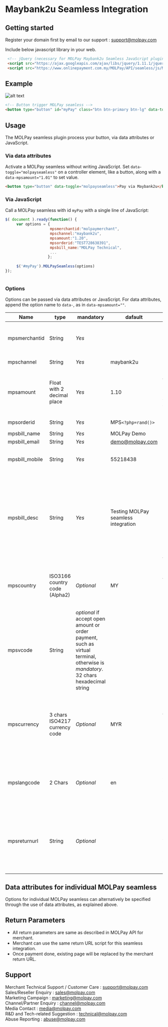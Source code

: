 Maybank2u Seamless Integration
==============================


Getting started
---------------

Register your domain first by email to our support : support@molpay.com 

Include below javascript library in your web.

```html
 <!-- jQuery (necessary for MOLPay Maybank2u Seamless JavaScript plugins) -->
 <script src="https://ajax.googleapis.com/ajax/libs/jquery/1.11.1/jquery.min.js"></script>
 <script src="https://www.onlinepayment.com.my/MOLPay/API/seamless/js/MOLPay_seamless.deco.js"></script> 
```

Example
---------

![alt text](https://raw.githubusercontent.com/MOLPay/Maybank2u-Seamless-Integration/master/pay_via_m2u.png "Example Button")
```html
<!-- Button trigger MOLPay seamless -->
<button type="button" id="myPay" class="btn btn-primary btn-lg" data-toggle="molpayseamless" data-mpsmerchantid="molpaymerchant" data-mpschannel="maybank2u" data-mpsamount="1.20" data-mpsorderid="TEST1139669863" data-mpsbill_name="MOLPay Technical" >Pay via Maybank2u</button>
```

Usage
-----

The MOLPay seamless plugin process your button, via data attributes or JavaScript.

<h3>Via data attributes</h3>

Activate a MOLPay seamless without writing JavaScript. Set <code>data-toggle="molpayseamless"</code> on a controller element, like a button, along with a <code>data-mpsamount="1.01"</code> to set value.

```html
<button type="button" data-toggle="molpayseamless">Pay via Maybank2u</button> 
```

<h3>Via JavaScript</h3>

Call a MOLPay seamless with id <code>myPay</code> with a single line of JavaScript:

```javascript
$( document ).ready(function() {
     var options = { 
                    mpsmerchantid:"molpaymerchant",
                    mpschannel:"maybank2u", 
                    mpsamount:"1.20", 
                    mpsorderid:"TEST728638391", 
                    mpsbill_name:"MOLPay Technical", 
                    ...
                   }; 
                    
     $('#myPay').MOLPaySeamless(options)
});
                        
```

<h3>Options</h3>

Options can be passed via data attributes or JavaScript. For data attributes, append the option name to <code>data-</code>, as in <code>data-mpsamount=""</code>.

Name | type | mandatory | dafault | description
--- | --- | --- | --- | ---
mpsmerchantid |	String |	*Yes* |		 | Is the merchant login name given by MOLPay.
mpschannel |	String |	*Yes* |	maybank2u |	Bank code name.
mpsamount |	Float with 2 decimal place |	*Yes* |	1.10 |	The transaction amount in one bill. **Min accepted amount : 1.01**
mpsorderid |	String |	*Yes* |	MPS`<?php=rand()>` |	Bill/invoice number.
mpsbill_name |	String |	*Yes* |	MOLPay Demo |	Buyer name
mpsbill_email |	String |	*Yes* |	demo@molpay.com |	Buyer email
mpsbill_mobile |	String |	*Yes* |	55218438 |	Buyer mobile contact number.
mpsbill_desc |	String |	*Yes* |	Testing MOLPay seamless integration |	Purchase itemized list or order description. Try to avoid special character so that the payment request is not blocked by web application firewall.
mpscountry |	ISO3166 country code (Alpha2) |	*Optional* |	MY |	Buyer.s country or the shipping destionation country. E.g. MY for Malaysia.
mpsvcode |	String |	*optional* if accept open amount or order payment, such as virtual terminal, otherwise is *mandatory*. 32 chars hexadecimal string | 	 |	This is the data integrity protection hash string.
mpscurrency |	3 chars ISO4217 currency code |	*Optional* |	MYR |	Default payment currency from merchant site. E.g. MYR, USD, EUR, AUD, SGD, CNY, IDR.
mpslangcode |	2 Chars |	*Optional* |	en |	Default language, i.e. English, will be displayed without langcode specified.
mpsreturnurl |	String |	*Optional* |		 | Obsoleted. Used for multiple return URL. All URLs must be registered beforehand with MOLPay.

Data attributes for individual MOLPay seamless
----------------------------------------------
Options for individual MOLPay seamless can alternatively be specified through the use of data attributes, as explained above.

Return Parameters
-----------------
- All return parameters are same as described in MOLPay API for merchant. 
- Merchant can use the same return URL script for this seamless integration.
- Once payment done, existing page will be replaced by the merchant return URL.

Support
-------
Merchant Technical Support / Customer Care : support@molpay.com <br>
Sales/Reseller Enquiry : sales@molpay.com <br>
Marketing Campaign : marketing@molpay.com <br>
Channel/Partner Enquiry : channel@molpay.com <br>
Media Contact : media@molpay.com <br>
R&D and Tech-related Suggestion : technical@molpay.com <br>
Abuse Reporting : abuse@molpay.com
